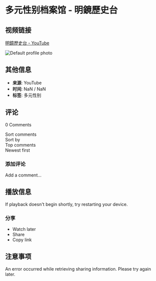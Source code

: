 # 多元性别档案馆 - 明鏡歷史台

## 视频链接
[明鏡歷史台 - YouTube](https://www.youtube.com)

![Default profile photo](https://yt3.ggpht.com/a/default-user=s48-c-k-c0x00ffffff-no-rj)

## 其他信息
- **来源**: YouTube
- **时间**: NaN / NaN
- **标签**: 多元性别

## 评论
0 Comments

Sort comments  
Sort by  
Top comments  
Newest first

### 添加评论
Add a comment...

## 播放信息
If playback doesn't begin shortly, try restarting your device.

### 分享
- Watch later
- Share
- Copy link

## 注意事项
An error occurred while retrieving sharing information. Please try again later.